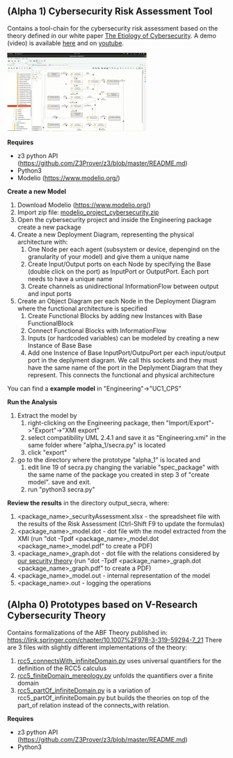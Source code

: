 ## (Alpha 1) Cybersecurity Risk Assessment Tool

Contains a tool-chain for the cybersecurity risk assessment based on the theory defined in our white paper [The Etiology of Cybersecurity](../reports).
A demo (video) is available [here](../presentations/v-research_riskassessment_alpha1_demo_full_sub.m4v) and on [youtube](https://www.youtube.com/channel/UCmkVAd_HLXoE0OoDymGG7gw).

[![](../presentations/demo.webp)](https://www.youtube.com/watch?v=oakPpYRTCLg)

**Requires**
- z3 python API (https://github.com/Z3Prover/z3/blob/master/README.md)
- Python3
- Modelio (https://www.modelio.org/)

**Create a new Model**
1. Download Modelio (https://www.modelio.org/)
2. Import zip file: [modelio_project_cybersecurity.zip](./alpha_1/modelio_project_cybersecurity.zip)
3. Open the cybersecurity project and inside the Engineering package create a new package 
4. Create a new Deployment Diagram, representing the physical architecture with:
    1. One Node per each agent (subsystem or device, depengind on the granularity of your model) and give them a unique name
    2. Create Input/Output ports on each Node by specifying the Base (double click on the port) as InputPort or OutputPort. Each port needs to have a unique name
    3. Create channels as unidirectional InformationFlow between output and input ports
5. Create an Object Diagram per each Node in the Deployment Diagram where the functional architecture is specified
    1. Create Functional Blocks by adding new Instances with Base FunctionalBlock
    2. Connect Functional Blocks with InformationFlow
    3. Inputs (or hardcoded variables) can be modeled by creating a new Instance of Base Base
    4. Add one Instence of Base InputPort/OutpuPort per each input/output port in the deplyment diagram. We call this sockets and they must have the same name of the port in the Deplyment Diagram that they represent. This connects the functional and physical architecture
    
You can find a **example model** in "Engineering"->"UC1_CPS"

**Run the Analysis**
1. Extract the model by 
    1. right-clicking on the Engineering package, then "Import/Export"->"Export"->"XMI export"
    2. select compatibility UML 2.4.1 and save it as "Engineering.xmi" in the same folder where "alpha_1/secra.py" is located
    3. click "export"
2. go to the directory where the prototype "alpha_1" is located and 
    1. edit line 19 of secra.py changing the variable "spec_package" with the same name of the package you created in step 3 of "create model". save and exit.
    2. run "python3 secra.py"

**Review the results** in the directory output_secra, where:
1. <package_name>_securityAssessment.xlsx - the spreadsheet file with the results of the Risk Assessment (Ctrl-Shift F9 to update the formulas)
2. <package_name>_model.dot - dot file with the model extracted from the XMI (run "dot -Tpdf <package_name>_model.dot <package_name>_model.pdf" to create a PDF)
3. <package_name>_graph.dot - dot file with the relations considered by [our security theory](../reports/report_0) (run "dot -Tpdf <package_name>_graph.dot <package_name>_graph.pdf" to create a PDF)
4. <package_name>_model.out - internal representation of the model
5. <package_name>.out - logging the operations

## (Alpha 0) Prototypes based on V-Research Cybersecurity Theory
Contains formalizations of the ABF Theory published in: https://link.springer.com/chapter/10.1007%2F978-3-319-59294-7_21
There are 3 files with slightly different implementations of the theory:
1. [rcc5_connectsWith_infiniteDomain.py](./alpha_0/rcc5_connectsWith_infiniteDomain.py) uses universal quantifiers for the definition of the RCC5 calculus
2. [rcc5_finiteDomain_mereology.py](./alpha_0/rcc5_finiteDomain_mereology.py) unfolds the quantifiers over a finite domain
3. [rcc5_partOf_infiniteDomain.py](./alpha_0/rcc5_partOf_infiniteDomain.py) is a variation of rcc5_partOf_infiniteDomain.py but builds the theories on top of the part_of relation instead of the connects_with relation.

**Requires**
- z3 python API (https://github.com/Z3Prover/z3/blob/master/README.md)
- Python3
